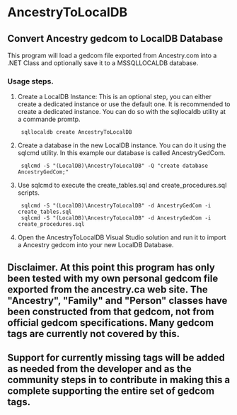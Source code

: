 # AncestryToLocalDB
## Convert Ancestry gedcom to LocalDB Database

This program will load a gedcom file exported from Ancestry.com into a .NET Class and optionally save it to a MSSQLLOCALDB database.

### Usage steps.

1. Create a LocalDB Instance: This is an optional step, you can either create a dedicated instance or use the default one. It is recommended to create a dedicated instance.  You can do so with the sqllocaldb utility at a commande promtp.

        sqllocaldb create AncestryToLocalDB

2. Create a database in the new LocalDB instance.  You can do it using the sqlcmd utility.  In this example our database is called AncestryGedCom.

        sqlcmd -S "(LocalDB)\AncestryToLocalDB" -Q "create database AncestryGedCom;"


3. Use sqlcmd to execute the create_tables.sql and create_procedures.sql scripts.

        sqlcmd -S "(LocalDB)\AncestryToLocalDB" -d AncestryGedCom -i create_tables.sql  
        sqlcmd -S "(LocalDB)\AncestryToLocalDB" -d AncestryGedCom -i create_procedures.sql

4. Open the AncestryToLocalDB Visual Studio solution and run it to import a Ancestry gedcom into your new LocalDB Database.

## Disclaimer.  At this point this program has only been tested with my own personal gedcom file exported from the ancestry.ca web site. The "Ancestry", "Family" and "Person" classes have been constructed from that gedcom, not from official gedcom specifications.  Many gedcom tags are currently not covered by this.

## Support for currently missing tags will be added as needed from the developer and as the community steps in to contribute in making this a complete supporting the entire set of gedcom tags.



